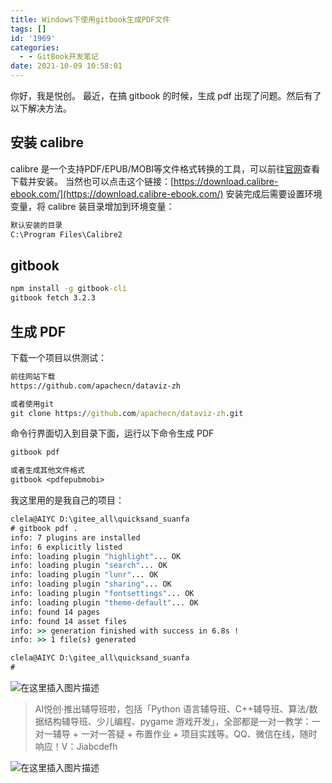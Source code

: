 ```yaml
---
title: Windows下使用gitbook生成PDF文件
tags: []
id: '1969'
categories:
  - - GitBook开发笔记
date: 2021-10-09 10:58:01
---
```


你好，我是悦创。 最近，在搞 gitbook 的时候，生成 pdf 出现了问题。然后有了以下解决方法。

## 安装 calibre

calibre 是一个支持PDF/EPUB/MOBI等文件格式转换的工具，可以前往[官网](https://calibre-ebook.com/)查看下载并安装。 当然也可以点击这个链接：[https://download.calibre-ebook.com/](https://download.calibre-ebook.com/) 安装完成后需要设置环境变量，将 calibre 装目录增加到环境变量：

```cmd
默认安装的目录
C:\Program Files\Calibre2
```

## gitbook

```cmd
npm install -g gitbook-cli
gitbook fetch 3.2.3
```

## 生成 PDF

下载一个项目以供测试：

```cmd
前往网站下载
https://github.com/apachecn/dataviz-zh

或者使用git
git clone https://github.com/apachecn/dataviz-zh.git
```

命令行界面切入到目录下面，运行以下命令生成 PDF

```cmd
gitbook pdf

或者生成其他文件格式
gitbook <pdfepubmobi>
```

我这里用的是我自己的项目：

```cmd
clela@AIYC D:\gitee_all\quicksand_suanfa
# gitbook pdf .
info: 7 plugins are installed
info: 6 explicitly listed
info: loading plugin "highlight"... OK
info: loading plugin "search"... OK
info: loading plugin "lunr"... OK
info: loading plugin "sharing"... OK
info: loading plugin "fontsettings"... OK
info: loading plugin "theme-default"... OK
info: found 14 pages
info: found 14 asset files
info: >> generation finished with success in 6.8s !
info: >> 1 file(s) generated

clela@AIYC D:\gitee_all\quicksand_suanfa
#
```

![在这里插入图片描述](https://img-blog.csdnimg.cn/a63e33ae3c5d4e23a82cf79876f70843.png)

> AI悦创·推出辅导班啦，包括「Python 语言辅导班、C++辅导班、算法/数据结构辅导班、少儿编程、pygame 游戏开发」，全部都是一对一教学：一对一辅导 + 一对一答疑 + 布置作业 + 项目实践等。QQ、微信在线，随时响应！V：Jiabcdefh

![在这里插入图片描述](https://img-blog.csdnimg.cn/2feddd39d97748048190d5e3dac56c56.png)